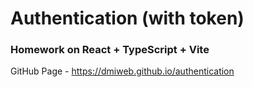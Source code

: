 # Authentication (with token)
### Homework on React + TypeScript + Vite 

GitHub Page - https://dmiweb.github.io/authentication

